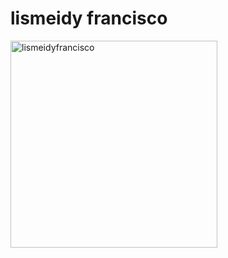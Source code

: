 # lismeidy francisco
<img width="331" alt="lismeidyfrancisco" src="https://github.com/lismeidyfrancisco/assignment0l.f/assets/116466714/fba89ff9-b927-436d-b8b1-e3d85efcacd0">


